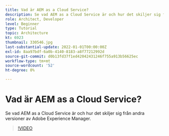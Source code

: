 ```yaml
---
title: Vad är AEM as a Cloud Service?
description: Se vad AEM as a Cloud Service är och hur det skiljer sig från andra versioner av Adobe Experience Manager.
role: Architect, Developer
level: Beginner
type: Tutorial
topic: Architecture
kt: 6923
thumbnail: 330546.jpg
last-substantial-update: 2022-01-01T00:00:00Z
exl-id: 8aa97bdf-6a0b-4140-8183-a8f77212992d
source-git-commit: d0b13fd37f1ed42042431246f755a913b56625ec
workflow-type: tm+mt
source-wordcount: '52'
ht-degree: 0%

---
```


# Vad är AEM as a Cloud Service?

Se vad AEM as a Cloud Service är och hur det skiljer sig från andra versioner av Adobe Experience Manager.

>[!VIDEO](https://video.tv.adobe.com/v/330546/?quality=12&learn=on)
